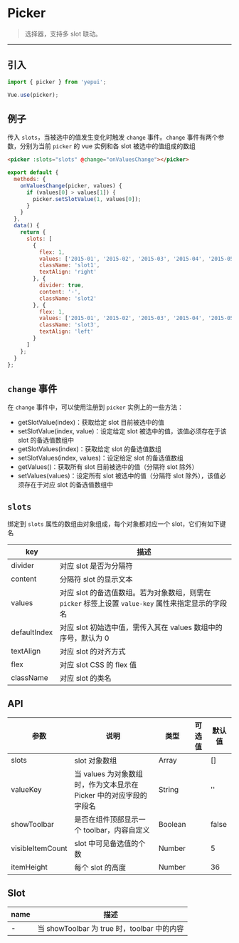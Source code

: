 # Picker

> 选择器，支持多 slot 联动。

-------------

## 引入

```javascript
import { picker } from 'yepui';

Vue.use(picker);
```

## 例子

传入 `slots`，当被选中的值发生变化时触发 `change` 事件。`change` 事件有两个参数，分别为当前 `picker` 的 vue 实例和各 slot 被选中的值组成的数组

```html
<picker :slots="slots" @change="onValuesChange"></picker>
```

```javascript
export default {
  methods: {
    onValuesChange(picker, values) {
      if (values[0] > values[1]) {
        picker.setSlotValue(1, values[0]);
      }
    }
  },
  data() {
    return {
      slots: [
        {
          flex: 1,
          values: ['2015-01', '2015-02', '2015-03', '2015-04', '2015-05', '2015-06'],
          className: 'slot1',
          textAlign: 'right'
        }, {
          divider: true,
          content: '-',
          className: 'slot2'
        }, {
          flex: 1,
          values: ['2015-01', '2015-02', '2015-03', '2015-04', '2015-05', '2015-06'],
          className: 'slot3',
          textAlign: 'left'
        }
      ]
    };
  }
};
```

## `change` 事件

在 `change` 事件中，可以使用注册到 `picker` 实例上的一些方法：
*  getSlotValue(index)：获取给定 slot 目前被选中的值
*  setSlotValue(index, value)：设定给定 slot 被选中的值，该值必须存在于该 slot 的备选值数组中
*  getSlotValues(index)：获取给定 slot 的备选值数组
*  setSlotValues(index, values)：设定给定 slot 的备选值数组
*  getValues()：获取所有 slot 目前被选中的值（分隔符 slot 除外）
*  setValues(values)：设定所有 slot 被选中的值（分隔符 slot 除外），该值必须存在于对应 slot 的备选值数组中

## `slots`

绑定到 `slots` 属性的数组由对象组成，每个对象都对应一个 slot，它们有如下键名

| key | 描述 |
|------|--------|
| divider | 对应 slot 是否为分隔符 |
| content | 分隔符 slot 的显示文本 |
| values | 对应 slot 的备选值数组。若为对象数组，则需在 `picker` 标签上设置 `value-key` 属性来指定显示的字段名 |
| defaultIndex | 对应 slot 初始选中值，需传入其在 values 数组中的序号，默认为 0 |
| textAlign | 对应 slot 的对齐方式 |
| flex | 对应 slot CSS 的 flex 值|
| className | 对应 slot 的类名 |

## API
| 参数 | 说明 | 类型 | 可选值 | 默认值 |
|------|-------|---------|-------|--------|
| slots | slot 对象数组 | Array | | [] |
| valueKey | 当 values 为对象数组时，作为文本显示在 Picker 中的对应字段的字段名 | String | | '' |
| showToolbar | 是否在组件顶部显示一个 toolbar，内容自定义 | Boolean | | false |
| visibleItemCount | slot 中可见备选值的个数 | Number | | 5 |
| itemHeight | 每个 slot 的高度 | Number | | 36 |

## Slot
| name | 描述 |
|------|--------|
| - | 当 showToolbar 为 true 时，toolbar 中的内容|
